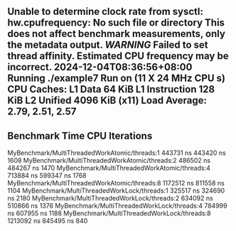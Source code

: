 Unable to determine clock rate from sysctl: hw.cpufrequency: No such file or directory
This does not affect benchmark measurements, only the metadata output.
***WARNING*** Failed to set thread affinity. Estimated CPU frequency may be incorrect.
2024-12-04T08:36:56+08:00
Running ./example7
Run on (11 X 24 MHz CPU s)
CPU Caches:
  L1 Data 64 KiB
  L1 Instruction 128 KiB
  L2 Unified 4096 KiB (x11)
Load Average: 2.79, 2.51, 2.57
----------------------------------------------------------------------------------------
Benchmark                                              Time             CPU   Iterations
----------------------------------------------------------------------------------------
MyBenchmark/MultiThreadedWorkAtomic/threads:1     443731 ns       443420 ns         1608
MyBenchmark/MultiThreadedWorkAtomic/threads:2     486502 ns       484267 ns         1470
MyBenchmark/MultiThreadedWorkAtomic/threads:4     713884 ns       599347 ns         1768
MyBenchmark/MultiThreadedWorkAtomic/threads:8    1172512 ns       811558 ns         1104
MyBenchmark/MultiThreadedWorkLock/threads:1       325517 ns       324690 ns         2180
MyBenchmark/MultiThreadedWorkLock/threads:2       634092 ns       510866 ns         1376
MyBenchmark/MultiThreadedWorkLock/threads:4       784999 ns       607955 ns         1188
MyBenchmark/MultiThreadedWorkLock/threads:8      1213092 ns       845495 ns          840
